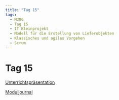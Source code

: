 ```yaml
---
title: "Tag 15"
tags:
  - M306
  - Tag 15
  - IT Kleinprojekt
  - Modell für die Erstellung von Lieferobjekten
  - Klassisches und agiles Vorgehen
  - Scrum
---
```


# Tag 15

[Unterrichtspräsentation](/data/m306/Unterrichtspraesentation_15.pdf)

[Moduljournal](/data/m306/MJ_M306_15.pdf)
